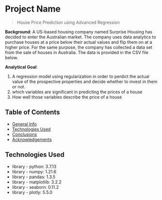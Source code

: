 # Project Name
> House Price Prediction using Advanced Regression

**Background**: A US-based housing company named Surprise Housing has decided to enter the Australian market. The company uses data analytics to purchase houses at a price below their actual values and flip them on at a higher price. For the same purpose, the company has collected a data set from the sale of houses in Australia. The data is provided in the CSV file below.

**Analytical Goal**:
1. A regression model using regularization in order to perdict the actual value of the prospective properties and decide whether to invest in them or not.
2. which variables are significant in predicting the prices of a house
3. How well those variables describe the price of a house

## Table of Contents
* [General Info](#general-information)
* [Technologies Used](#technologies-used)
* [Conclusions](#conclusions)
* [Acknowledgements](#acknowledgements)

## Technologies Used
- library - python:  3.7.13
- library - numpy:  1.21.6
- library - pandas:  1.3.5
- library - matplotlib:  3.2.2
- library - seaborn:  0.11.2
- library - plotly:  5.5.0

